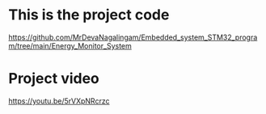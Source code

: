 # This is the project code

https://github.com/MrDevaNagalingam/Embedded_system_STM32_program/tree/main/Energy_Monitor_System


# Project video
https://youtu.be/5rVXpNRcrzc
